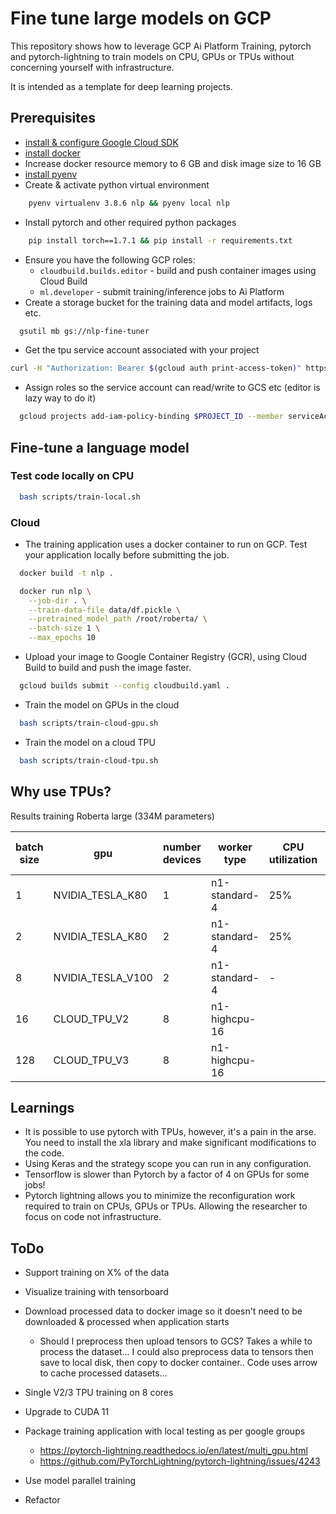 # Fine tune large models on GCP

This repository shows how to leverage GCP Ai Platform Training, pytorch and pytorch-lightning to train models on CPU, GPUs or TPUs without concerning yourself with infrastructure.

It is intended as a template for deep learning projects.

## Prerequisites

- [install & configure Google Cloud SDK](https://cloud.google.com/sdk/docs/install)
- [install docker](https://docs.docker.com/get-docker/)
- Increase docker resource memory to 6 GB and disk image size to 16 GB
- [install pyenv](https://realpython.com/intro-to-pyenv/)
- Create & activate python virtual environment
```bash
    pyenv virtualenv 3.8.6 nlp && pyenv local nlp
```
- Install pytorch and other required python packages
```bash
    pip install torch==1.7.1 && pip install -r requirements.txt
```
- Ensure you have the following GCP roles:
  - `cloudbuild.builds.editor` - build and push container images using Cloud Build
  - `ml.developer` - submit training/inference jobs to Ai Platform
- Create a storage bucket for the training data and model artifacts, logs etc.
```bash
  gsutil mb gs://nlp-fine-tuner
```
- Get the tpu service account associated with your project
```bash
curl -H "Authorization: Bearer $(gcloud auth print-access-token)" https://ml.googleapis.com/v1/projects/${PROJECT_ID}:getConfig
```
- Assign roles so the service account can read/write to GCS etc (editor is lazy way to do it)
```bash
  gcloud projects add-iam-policy-binding $PROJECT_ID --member serviceAccount:$TPU_SERVICE_ACCOUNT --role roles/editor
```

## Fine-tune a language model

### Test code locally on CPU

```bash
  bash scripts/train-local.sh
```

### Cloud

- The training application uses a docker container to run on GCP. Test your application locally before submitting the job.

```bash
  docker build -t nlp .
```

```bash
  docker run nlp \
    --job-dir . \
    --train-data-file data/df.pickle \
    --pretrained_model_path /root/roberta/ \
    --batch-size 1 \
    --max_epochs 10
```

- Upload your image to Google Container Registry (GCR), using Cloud Build to build and push the image faster.

```bash
  gcloud builds submit --config cloudbuild.yaml .
```

- Train the model on GPUs in the cloud

```bash
  bash scripts/train-cloud-gpu.sh
```

- Train the model on a cloud TPU

```bash
  bash scripts/train-cloud-tpu.sh
```

## Why use TPUs?

Results training Roberta large (334M parameters)

| batch size |        gpu        | number devices |  worker type  | CPU utilization | Memory utilization | GPU memory utizilization | GPU utilization | examples per second |
|------------|-------------------|-------------|---------------|-----------------|--------------------|--------------------------|-----------------|---------------------|
|1|NVIDIA_TESLA_K80|1|n1-standard-4|25%|36%|72%|100%|0.25| 
|2|NVIDIA_TESLA_K80|2|n1-standard-4|25%|36%|72%|100%|0.44| 
|8|NVIDIA_TESLA_V100|2|n1-standard-4|-|-|-|-|OOM|
|16|CLOUD_TPU_V2|8|n1-highcpu-16|||||2400|
|128|CLOUD_TPU_V3|8|n1-highcpu-16||||||

## Learnings

- It is possible to use pytorch with TPUs, however, it's a pain in the arse. You need to install the xla library and make significant modifications to the code.
- Using Keras and the strategy scope you can run in any configuration.
- Tensorflow is slower than Pytorch by a factor of 4 on GPUs for some jobs!
- Pytorch lightning allows you to minimize the reconfiguration work required to train on CPUs, GPUs or TPUs. Allowing the researcher to focus on code not infrastructure.

## ToDo

- Support training on X% of the data
- Visualize training with tensorboard
- Download processed data to docker image so it doesn't need to be downloaded & processed when application starts
  - Should I preprocess then upload tensors to GCS? Takes a while to process the dataset... I could also preprocess data to tensors then save to local disk, then copy to docker container.. Code uses arrow to cache processed datasets...
- Single V2/3 TPU training on 8 cores

- Upgrade to CUDA 11
- Package training application with local testing as per google groups
  - https://pytorch-lightning.readthedocs.io/en/latest/multi_gpu.html
  - https://github.com/PyTorchLightning/pytorch-lightning/issues/4243
- Use model parallel training
- Refactor
